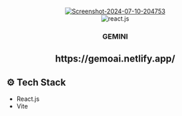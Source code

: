 
<div align="center">
  <br />
<a href="https://gemoai.netlify.app"><img src="https://i.ibb.co/kHC6rRF/Screenshot-2024-07-10-204753.png" alt="Screenshot-2024-07-10-204753" border="0"></a>

  <div>
    <img src="https://img.shields.io/badge/-React_JS-black?style=for-the-badge&logoColor=white&logo=react&color=61DAFB" alt="react.js" />
  </div>

  <h3 align="center">GEMINI</h3>
  <h2> https://gemoai.netlify.app/</h2>
</div>


## <a name="tech-stack">⚙️ Tech Stack</a>

- React.js
- Vite
